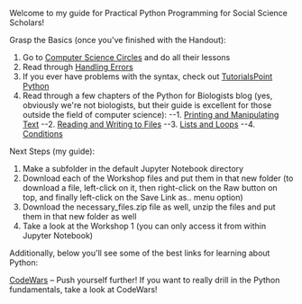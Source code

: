 Welcome to my guide for Practical Python Programming for Social Science Scholars!

Grasp the Basics (once you've finished with the Handout):
1. Go to [Computer Science Circles](http://cscircles.cemc.uwaterloo.ca/) and do all their lessons
2. Read through [Handling Errors](http://i.imgur.com/WRuJV6r.png)
3. If you ever have problems with the syntax, check out [TutorialsPoint Python](http://www.tutorialspoint.com/python/) 
4. Read through a few chapters of the Python for Biologists blog (yes, obviously we're not biologists, but their guide is excellent for those outside the field of computer science):
 --1. [Printing and Manipulating Text](http://pythonforbiologists.com/index.php/introduction-to-python-for-biologists/2-printing-and-manipulating-text/)
 --2. [Reading and Writing to Files](http://pythonforbiologists.com/index.php/introduction-to-python-for-biologists/reading-and-writing-files/)
 --3. [Lists and Loops](http://pythonforbiologists.com/index.php/introduction-to-python-for-biologists/lists-and-loops/)
 --4. [Conditions](http://pythonforbiologists.com/index.php/introduction-to-python-for-biologists/conditions/)

Next Steps (my guide):
1. Make a subfolder in the default Jupyter Notebook directory
2. Download each of the Workshop files and put them in that new folder (to download a file, left-click on it, then right-click on the Raw button on top, and finally left-click on the Save Link as.. menu option)
3. Download the necessary_files.zip file as well, unzip the files and put them in that new folder as well
4. Take a look at the Workshop 1 (you can only access it from within Jupyter Notebook)

Additionally, below you'll see some of the best links for learning about Python:

[CodeWars](https://www.codewars.com/users/sign_in) – Push yourself further! If you want to really drill in the Python fundamentals, take a look at CodeWars!
